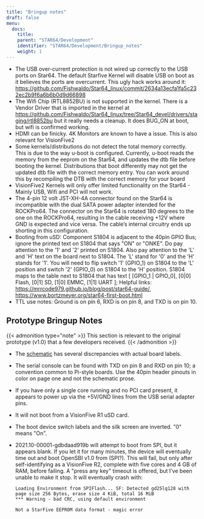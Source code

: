 ```yaml
---
title: "Bringup notes"
draft: false
menu:
  docs:
    title:
    parent: "STAR64/Development"
    identifier: "STAR64/Development/Bringup_notes"
    weight: 1
---
```


* The USB over-current protection is not wired up correctly to the USB ports on Star64. The default Starfive Kernel will disable USB on boot as it believes the ports are overcurrent. This ugly hack works around it: https://github.com/Fishwaldo/Star64_linux/commit/2634a13ecfa1fa5c232ec2b9f6a6b6b0d9d66898
* The Wifi Chip (RTL8852BU) is not supported in the kernel. There is a Vendor Driver that is imported in the kernel at https://github.com/Fishwaldo/Star64_linux/tree/Star64_devel/drivers/staging/rtl8852bu but it really needs a cleanup. It does BUG_ON at boot, but wifi is confirmed working. 
* HDMI can be finicky. 4K Monitors are known to have a issue. This is also relevant for VisionFive2
* Some kernels/distributions do not detect the total memory correctly. This is due to the way u-boot is configured. Currently, u-boot reads the memory from the eeprom on the Star64, and updates the dtb file before booting the kernel. Distributions that boot differently may not get the updated dtb file with the correct memory entry. You can work around this by recompiling the DTB with the correct memory for your board
* VisionFive2 Kernels will only offer limited functionality on the Star64 - Mainly USB, Wifi and PCI will not work.
* The 4-pin 12 volt JST-XH-4A connector found on the Star64 is incompatible with the dual SATA power adapter intended for the ROCKPro64. The connector on the Star64 is rotated 180 degrees to the one on the ROCKPro64, resulting in the cable receiving +12V where GND is expected and vice versa. The cable’s internal circuitry ends up shorting in this configuration.
* Booting from uSD: Component S1804 is adjacent to the 40pin GPIO Bus; ignore the printed text on S1804 that says "ON" or "ONKE". Do pay attention to the '1' and '2' printed on S1804. Also pay attention to the 'L' and 'H' text on the board next to S1804. The 'L' stand for '0' and the 'H' stands for '1'. You will need to flip switch '1' (GPIO_1) on S1804 to the 'L' position and switch '2' (GPIO_0) on S1804 to the 'H' position. S1804 maps to the table next to S1804 that has text [ [GPIO_1 | GPIO_0], [0|0] Flash, [0|1] SD, [1|0] EMMC, [1|1] UART ]; Helpful links: https://mrrcode979.github.io/blog/post/star64-guide/, https://www.bortzmeyer.org/star64-first-boot.html
* TTL use notes: Ground is on pin 6, RXD is on pin 8, and TXD is on pin 10.

## Prototype Bringup Notes

{{< admonition type="note" >}}
 This section is relevant to the original prototype (v1.0) that a few developers received. 
{{< /admonition >}}

* The [schematic](https://files.pine64.org/doc/star64/Star64_Schematic_V1.0_20220721.pdf) has several discrepancies with actual board labels.
* The serial console can be found with TXD on pin 8 and RXD on pin 10; a convention common to Pi-style boards. Use the 40pin header pinouts in color on page one and not the schematic prose.
* If you have only a single core running and no PCI card present, it appears to power up via the +5V/GND lines from the USB serial adapter pins.
* It will not boot from a VisionFive R1 uSD card.
* The boot device switch labels and the silk screen are inverted. "0" means "On".
* 2021.10-00001-gdbdaad919b will attempt to boot from SPI, but it appears blank. If you let it for many minutes, the device will eventually time out and boot OpenSBI v1.0  from (SPI?). This will fail, but only after self-identifying as a VisionFive R2, complete with five cores and 4 GB of RAM, before failing. A "press any key" timeout is offered, but I’ve been unable to make it stop. It will eventually crash with:

  ```
  Loading Environment from SPIFlash... SF: Detected gd25lq128 with page size 256 Bytes, erase size 4 KiB, total 16 MiB
  *** Warning - bad CRC, using default environment
   
  Not a StarFive EEPROM data format - magic error
  ```

